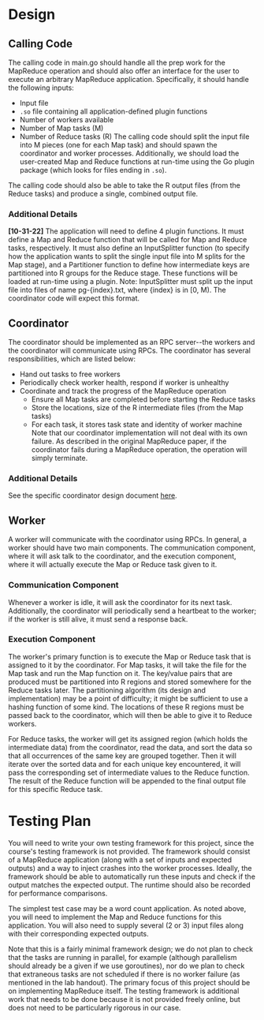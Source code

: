 # Design
## Calling Code
The calling code in main.go should handle all the prep work for the MapReduce
operation and should also offer an interface for the user to execute an 
arbitrary MapReduce application. Specifically, it should handle the following
inputs:
- Input file
- `.so` file containing all application-defined plugin functions
- Number of workers available
- Number of Map tasks (M)
- Number of Reduce tasks (R)
The calling code should split the input file into M pieces (one for each Map
task) and should spawn the coordinator and worker processes. Additionally, we
should load the user-created Map and Reduce functions at run-time using the Go
plugin package (which looks for files ending in `.so`). 

The calling code should also be able to take the R output files (from the
Reduce tasks) and produce a single, combined output file. 

### Additional Details
**[10-31-22]**
The application will need to define 4 plugin functions. It must define a Map and 
Reduce function that will be called for Map and Reduce tasks, respectively. It 
must also define an InputSplitter function (to specify how the application wants 
to split the single input file into M splits for the Map stage), and a Partitioner
function to define how intermediate keys are partitioned into R groups for the
Reduce stage. These functions will be loaded at run-time using a plugin. Note:
InputSplitter must split up the input file into files of name pg-{index}.txt,
where {index} is in [0, M). The coordinator code will expect this format. 

## Coordinator
The coordinator should be implemented as an RPC server--the workers and the 
coordinator will communicate using RPCs. The coordinator has several
responsibilities, which are listed below:
- Hand out tasks to free workers
- Periodically check worker health, respond if worker is unhealthy
- Coordinate and track the progress of the MapReduce operation
    - Ensure all Map tasks are completed before starting the Reduce tasks
    - Store the locations, size of the R intermediate files (from the Map tasks)
    - For each task, it stores task state and identity of worker machine
Note that our coordinator implementation will not deal with its own failure. 
As described in the original MapReduce paper, if the coordinator fails during a
MapReduce operation, the operation will simply terminate. 

### Additional Details
See the specific coordinator design document [here](coordinator-design.md).

## Worker
A worker will communicate with the coordinator using RPCs. In general, a worker
should have two main components. The communication component, where it will ask
talk to the coordinator, and the execution component, where it will actually
execute the Map or Reduce task given to it. 

### Communication Component
Whenever a worker is idle, it will ask the coordinator for its next task. 
Additionally, the coordinator will periodically send a heartbeat to the worker;
if the worker is still alive, it must send a response back.

### Execution Component
The worker's primary function is to execute the Map or Reduce task that is
assigned to it by the coordinator. For Map tasks, it will take the file for 
the Map task and run the Map function on it. The key/value pairs that are
produced must be partitioned into R regions and stored somewhere for the Reduce 
tasks later. The partitioning algorithm (its design and implementation) may be 
a point of difficulty; it might be sufficient to use a hashing function of some
kind. The locations of these R regions must be passed back to the coordinator,
which will then be able to give it to Reduce workers. 

For Reduce tasks, the worker will get its assigned region (which holds the 
intermediate data) from the coordinator, read the data, and sort the data so
that all occurrences of the same key are grouped together. Then it will iterate
over the sorted data and for each unique key encountered, it will pass the 
corresponding set of intermediate values to the Reduce function. The result of 
the Reduce function will be appended to the final output file for this specific
Reduce task. 

# Testing Plan
You will need to write your own testing framework for this project, since the 
course's testing framework is not provided. The framework should consist of a
MapReduce application (along with a set of inputs and expected outputs) and a 
way to inject crashes into the worker processes. Ideally, the framework should
be able to automatically run these inputs and check if the output matches the
expected output. The runtime should also be recorded for performance comparisons.

The simplest test case may be a word count application. As noted above, you will 
need to implement the Map and Reduce functions for this application. You will 
also need to supply several (2 or 3) input files along with their corresponding 
expected outputs. 

Note that this is a fairly minimal framework design; we do not plan to check 
that the tasks are running in parallel, for example (although parallelism should 
already be a given if we use goroutines), nor do we plan to check that 
extraneous tasks are not scheduled if there is no worker failure (as mentioned
in the lab handout). The primary focus of this project should be on implementing
MapReduce itself. The testing framework is additional work that needs to be done
because it is not provided freely online, but does not need to be particularly 
rigorous in our case. 
